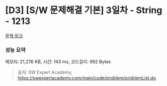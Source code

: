 # [D3] [S/W 문제해결 기본] 3일차 - String - 1213 

[문제 링크](https://swexpertacademy.com/main/code/problem/problemDetail.do?contestProbId=AV14P0c6AAUCFAYi) 

### 성능 요약

메모리: 21,276 KB, 시간: 143 ms, 코드길이: 992 Bytes



> 출처: SW Expert Academy, https://swexpertacademy.com/main/code/problem/problemList.do